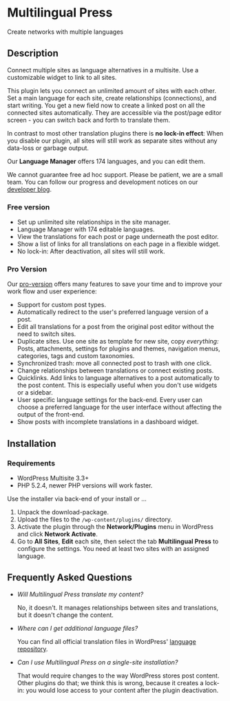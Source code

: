 # Multilingual Press

Create networks with multiple languages

## Description

Connect multiple sites as language alternatives in a multisite. Use a
customizable widget to link to all sites.

This plugin lets you connect an unlimited amount of sites with each other.
Set a main language for each site, create relationships (connections), and start
writing. You get a new field now to create a linked post on all the connected
sites automatically.
They are accessible via the post/page editor screen - you can switch back and
forth to translate them.

In contrast to most other translation plugins there is **no lock-in effect**:
When you disable our plugin, all sites will still work as separate sites without
any data-loss or garbage output.

Our **Language Manager** offers 174 languages, and you can edit them.

We cannot guarantee free ad hoc support. Please be patient, we are a small team.
You can follow our progress and development notices on our
[developer blog](http://make.marketpress.com/multilingualpress/).

### Free version

- Set up unlimited site relationships in the site manager.
- Language Manager with 174 editable languages.
- View the translations for each post or page underneath the post editor.
- Show a list of links for all translations on each page in a flexible widget.
- No lock-in: After deactivation, all sites will still work.

### Pro Version

Our [pro-version](http://marketpress.com/product/multilingual-press-pro/) offers many features to
save your time and to improve your work flow and user experience:

- Support for custom post types.
- Automatically redirect to the user's preferred language version of a post.
- Edit all translations for a post from the original post editor without the need to switch sites.
- Duplicate sites. Use one site as template for new site, copy *everything:* Posts, attachments,
  settings for plugins and themes, navigation menus, categories, tags and custom taxonomies.
- Synchronized trash: move all connected post to trash with one click.
- Change relationships between translations or connect existing posts.
- Quicklinks. Add links to language alternatives to a post automatically to the post content. This
  is especially useful when you don't use widgets or a sidebar.
- User specific language settings for the back-end. Every user can choose a preferred language for
  the user interface without affecting the output of the front-end.
- Show posts with incomplete translations in a dashboard widget.


## Installation

### Requirements
* WordPress Multisite 3.3+
* PHP 5.2.4, newer PHP versions will work faster.

Use the installer via back-end of your install or ...

1. Unpack the download-package.
2. Upload the files to the `/wp-content/plugins/` directory.
3. Activate the plugin through the **Network/Plugins** menu in WordPress and 
   click **Network Activate**.
4. Go to **All Sites**, **Edit** each site, then select the tab 
   **Multilingual Press** to configure the
   settings. You need at least two sites with an assigned language.

## Frequently Asked Questions

- *Will Multilingual Press translate my content?*

    No, it doesn't. It manages relationships between sites and translations, 
    but it doesn't change the content.

- *Where can I get additional language files?*

    You can find all official translation files in WordPress' 
    [language repository](http://i18n.svn.wordpress.org/).

- *Can I use Multilingual Press on a single-site installation?*

    That would require changes to the way WordPress stores post content. Other 
    plugins do that; we think this is wrong, because it creates a lock-in: you 
    would lose access to your content after the plugin deactivation.